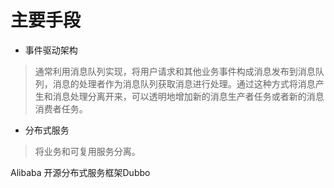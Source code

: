 # 主要手段
- 事件驱动架构 
> 通常利用消息队列实现，将用户请求和其他业务事件构成消息发布到消息队列，消息的处理者作为消息队列获取消息进行处理。通过这种方式将消息产生和消息处理分离开来，可以透明地增加新的消息生产者任务或者新的消息消费者任务。

- 分布式服务
>将业务和可复用服务分离。

Alibaba 开源分布式服务框架Dubbo